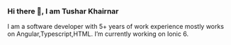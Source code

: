 ### Hi there  👋, I am Tushar Khairnar
I am a software developer with 5+ years of work experience mostly works on Angular,Typescript,HTML.
I’m currently working on Ionic 6. 

<!--
**tussharkhairnar/tussharkhairnar** is a ✨ _special_ ✨ repository because its `README.md` (this file) appears on your GitHub profile.

Here are some ideas to get you started:

- 🔭 I’m currently working on Ionic 6


- 📫 How to reach me: ...


-->

